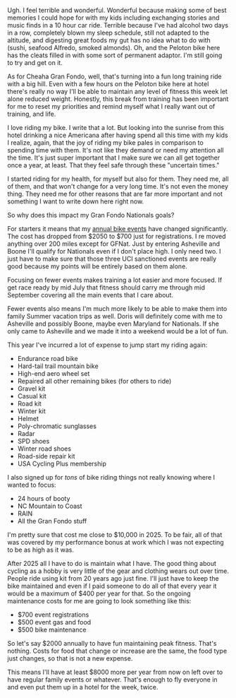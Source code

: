 Ugh. I feel terrible and wonderful. Wonderful because making some of best memories I could hope for with my kids including exchanging stories and music finds in a 10 hour car ride. Terrible because I've had alcohol two days in a row, completely blown my sleep schedule, still not adapted to the altitude, and digesting great foods my gut has no idea what to do with (sushi, seafood Alfredo, smoked almonds). Oh, and the Peloton bike here has the cleats filled in with some sort of permanent adaptor. I'm still going to try and get on it.

As for Cheaha Gran Fondo, well, that's turning into a fun long training ride with a big hill. Even with a few hours on the Peloton bike here at hotel there's really no way I'll be able to maintain any level of fitness this week let alone reduced weight. Honestly, this break from training has been important for me to reset my priorities and remind myself what I really want out of training, and life.

I love riding my bike. I write that a lot. But looking into the sunrise from this hotel drinking a nice Americana after having spend all this time with my kids I realize, again, that the joy of riding my bike pales in comparison to spending time with them. It's not like they demand or need my attention all the time. It's just super important that I make sure we can all get together once a year, at least. That they feel safe through these "uncertain times."

I started riding for my health, for myself but also for them. They need me, all of them, and that won't change for a very long time. It's not even the money thing. They need me for other reasons that are far more important and not something I want to write down here right now.

So why does this impact my Gran Fondo Nationals goals?

For starters it means that my [annual bike events](../Fitness/Annual%20bike%20events.md) have changed significantly. The cost has dropped from $2050 to $700 just for registrations. I re moved anything over 200 miles except for GFNat. Just by entering Asheville and Boone I'll qualify for Nationals even if I don't place high. I only need two. I just have to make sure that those three UCI sanctioned events are really good because my points will be entirely based on them alone.

Focusing on fewer events makes training a lot easier and more focused. If get race ready by mid July that fitness should carry me through mid September covering all the main events that I care about.

Fewer events also means I'm much more likely to be able to make them into family Summer vacation trips as well. Doris will definitely come with me to Asheville and possibly Boone, maybe even Maryland for Nationals. If she only came to Asheville and we made it into a weekend would be a lot of fun.

This year I've incurred a lot of expense to jump start my riding again:

- Endurance road bike
- Hard-tail trail mountain bike
- High-end aero wheel set
- Repaired all other remaining bikes (for others to ride)
- Gravel kit
- Casual kit
- Road kit
- Winter kit
- Helmet
- Poly-chromatic sunglasses
- Radar
- SPD shoes
- Winter road shoes
- Road-side repair kit
- USA Cycling Plus membership

I also signed up for *tons* of bike riding things not really knowing where I wanted to focus:

- 24 hours of booty
- NC Mountain to Coast
- RAIN
- All the Gran Fondo stuff

I'm pretty sure that cost me close to $10,000 in 2025. To be fair, all of that was covered by my performance bonus at work which I was not expecting to be as high as it was.

After 2025 all I have to do is maintain what I have. The good thing about cycling as a hobby is very little of the gear and clothing wears out over time. People ride using kit from 20 years ago just fine. I'll just have to keep the bike maintained and even if I paid someone to do all of that every year it would be a maximum of $400 per year for that. So the ongoing maintenance costs for me are going to look something like this:

- $700 event registrations
- $500 event gas and food
- $500 bike maintenance

So let's say $2000 annually to have fun maintaining peak fitness. That's nothing. Costs for food that change or increase are the same, the food type just changes, so that is not a new expense.

This means I'll have at least $8000 more per year from now on left over to have regular family events or whatever. That's enough to fly everyone in and even put them up in a hotel for the week, twice.